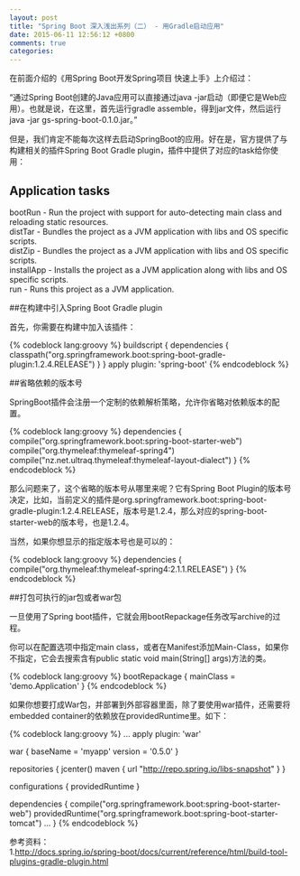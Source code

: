 ```yaml
---
layout: post
title: "Spring Boot 深入浅出系列（二） - 用Gradle启动应用"
date: 2015-06-11 12:56:12 +0800
comments: true
categories: 
---
```

在前面介绍的《用Spring Boot开发Spring项目 快速上手》上介绍过：

“通过Spring Boot创建的Java应用可以直接通过java -jar启动（即便它是Web应用）。也就是说，在这里，首先运行gradle assemble，得到jar文件，然后运行java -jar gs-spring-boot-0.1.0.jar。”

但是，我们肯定不能每次这样去启动SpringBoot的应用。好在是，官方提供了与构建相关的插件Spring Boot Gradle plugin，插件中提供了对应的task给你使用：

Application tasks     
-----------------     
bootRun - Run the project with support for auto-detecting main class and reloading static resources.    
distTar - Bundles the project as a JVM application with libs and OS specific scripts.    
distZip - Bundles the project as a JVM application with libs and OS specific scripts.    
installApp - Installs the project as a JVM application along with libs and OS specific scripts.   
run - Runs this project as a JVM application.

##在构建中引入Spring Boot Gradle plugin

首先，你需要在构建中加入该插件：

{% codeblock lang:groovy %}
buildscript {
    dependencies {
        classpath("org.springframework.boot:spring-boot-gradle-plugin:1.2.4.RELEASE")
    }
}
apply plugin: 'spring-boot'
{% endcodeblock %}

##省略依赖的版本号

SpringBoot插件会注册一个定制的依赖解析策略，允许你省略对依赖版本的配置。

{% codeblock lang:groovy %}
dependencies {
    compile("org.springframework.boot:spring-boot-starter-web")
    compile("org.thymeleaf:thymeleaf-spring4")
    compile("nz.net.ultraq.thymeleaf:thymeleaf-layout-dialect")
}
{% endcodeblock %}

那么问题来了，这个省略的版本号从哪里来呢？它有Spring Boot Plugin的版本号决定，比如，当前定义的插件是org.springframework.boot:spring-boot-gradle-plugin:1.2.4.RELEASE，版本号是1.2.4，那么对应的spring-boot-starter-web的版本号，也是1.2.4。

当然，如果你想显示的指定版本号也是可以的：

{% codeblock lang:groovy %}
dependencies {
    compile("org.thymeleaf:thymeleaf-spring4:2.1.1.RELEASE")
}
{% endcodeblock %}

##打包可执行的jar包或者war包

一旦使用了Spring boot插件，它就会用bootRepackage任务改写archive的过程。

你可以在配置选项中指定main class，或者在Manifest添加Main-Class，如果你不指定，它会去搜索含有public static void main(String[] args)方法的类。

{% codeblock lang:groovy %}
bootRepackage {
    mainClass = 'demo.Application'
}
{% endcodeblock %}

如果你想要打成War包，并部署到外部容器里面，除了要使用war插件，还需要将embedded container的依赖放在providedRuntime里。如下：

{% codeblock lang:groovy %}
...
apply plugin: 'war'

war {
    baseName = 'myapp'
    version =  '0.5.0'
}

repositories {
    jcenter()
    maven { url "http://repo.spring.io/libs-snapshot" }
}

configurations {
    providedRuntime
}

dependencies {
    compile("org.springframework.boot:spring-boot-starter-web")
    providedRuntime("org.springframework.boot:spring-boot-starter-tomcat")
    ...
}
{% endcodeblock %}

参考资料：   
1.http://docs.spring.io/spring-boot/docs/current/reference/html/build-tool-plugins-gradle-plugin.html